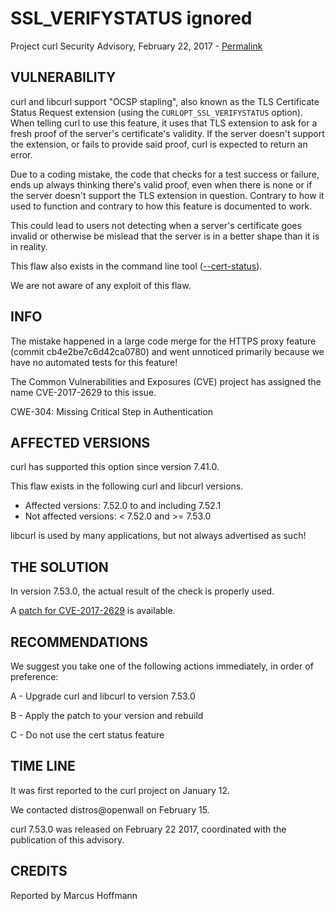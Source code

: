 SSL_VERIFYSTATUS ignored
========================

Project curl Security Advisory, February 22, 2017 -
[Permalink](https://curl.haxx.se/docs/adv_20170222.html)

VULNERABILITY
-------------

curl and libcurl support "OCSP stapling", also known as the TLS Certificate
Status Request extension (using the `CURLOPT_SSL_VERIFYSTATUS` option). When
telling curl to use this feature, it uses that TLS extension to ask for a
fresh proof of the server's certificate's validity. If the server doesn't
support the extension, or fails to provide said proof, curl is expected to
return an error.

Due to a coding mistake, the code that checks for a test success or failure,
ends up always thinking there's valid proof, even when there is none or if the
server doesn't support the TLS extension in question. Contrary to how it used
to function and contrary to how this feature is documented to work.

This could lead to users not detecting when a server's certificate goes
invalid or otherwise be mislead that the server is in a better shape than it
is in reality.

This flaw also exists in the command line tool
([--cert-status](https://curl.haxx.se/docs/manpage.html#--cert-status)).

We are not aware of any exploit of this flaw.

INFO
----

The mistake happened in a large code merge for the HTTPS proxy feature (commit
cb4e2be7c6d42ca0780) and went unnoticed primarily because we have no automated
tests for this feature!

The Common Vulnerabilities and Exposures (CVE) project has assigned the name
CVE-2017-2629 to this issue.

CWE-304: Missing Critical Step in Authentication

AFFECTED VERSIONS
-----------------

curl has supported this option since version 7.41.0.

This flaw exists in the following curl and libcurl versions.

- Affected versions: 7.52.0 to and including 7.52.1
- Not affected versions: < 7.52.0 and >= 7.53.0

libcurl is used by many applications, but not always advertised as such!

THE SOLUTION
------------

In version 7.53.0, the actual result of the check is properly used.

A [patch for CVE-2017-2629](https://curl.haxx.se/CVE-2017-2629.patch) is
available.

RECOMMENDATIONS
---------------

We suggest you take one of the following actions immediately, in order of
preference:

 A - Upgrade curl and libcurl to version 7.53.0

 B - Apply the patch to your version and rebuild

 C - Do not use the cert status feature

TIME LINE
---------

It was first reported to the curl project on January 12.

We contacted distros@openwall on February 15.

curl 7.53.0 was released on February 22 2017, coordinated with the publication
of this advisory.

CREDITS
-------

Reported by Marcus Hoffmann
